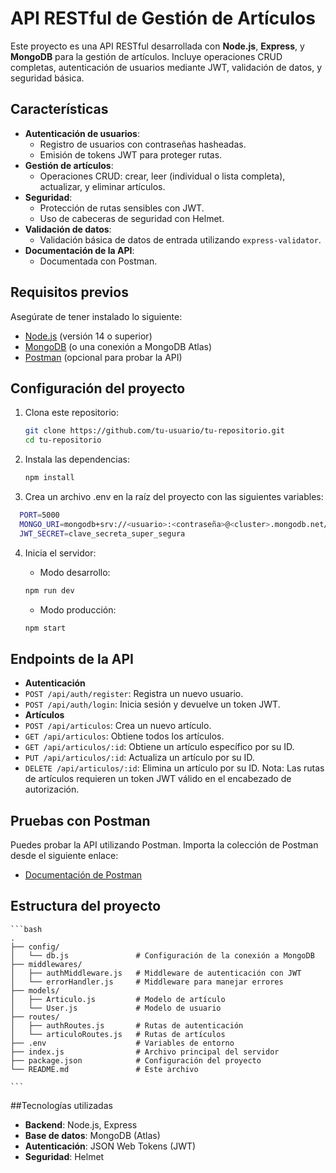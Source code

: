 # API RESTful de Gestión de Artículos

Este proyecto es una API RESTful desarrollada con **Node.js**, **Express**, y **MongoDB** para la gestión de artículos. Incluye operaciones CRUD completas, autenticación de usuarios mediante JWT, validación de datos, y seguridad básica.

## Características

- **Autenticación de usuarios**:
  - Registro de usuarios con contraseñas hasheadas.
  - Emisión de tokens JWT para proteger rutas.
- **Gestión de artículos**:
  - Operaciones CRUD: crear, leer (individual o lista completa), actualizar, y eliminar artículos.
- **Seguridad**:
  - Protección de rutas sensibles con JWT.
  - Uso de cabeceras de seguridad con Helmet.
- **Validación de datos**:
  - Validación básica de datos de entrada utilizando `express-validator`.
- **Documentación de la API**:
  - Documentada con Postman.

## Requisitos previos

Asegúrate de tener instalado lo siguiente:

- [Node.js](https://nodejs.org/) (versión 14 o superior)
- [MongoDB](https://www.mongodb.com/) (o una conexión a MongoDB Atlas)
- [Postman](https://www.postman.com/) (opcional para probar la API)

## Configuración del proyecto

1. Clona este repositorio:
   ```bash
   git clone https://github.com/tu-usuario/tu-repositorio.git
   cd tu-repositorio
   ```

2. Instala las dependencias:
   ```bash
   npm install
   ```

3. Crea un archivo .env en la raíz del proyecto con las siguientes variables:
  ```bash
    PORT=5000
    MONGO_URI=mongodb+srv://<usuario>:<contraseña>@<cluster>.mongodb.net/<nombre_base>?retryWrites=true&w=majority
    JWT_SECRET=clave_secreta_super_segura
   ```

4. Inicia el servidor:
    - Modo desarrollo:
    ```bash
    npm run dev
    ```

    - Modo producción:
    ```bash
    npm start
    ```

## Endpoints de la API
- **Autenticación**
- `POST /api/auth/register`: Registra un nuevo usuario.
- `POST /api/auth/login`: Inicia sesión y devuelve un token JWT.
- **Artículos**
- `POST /api/articulos`: Crea un nuevo artículo.
- `GET /api/articulos`: Obtiene todos los artículos.
- `GET /api/articulos/:id`: Obtiene un artículo específico por su ID.
- `PUT /api/articulos/:id`: Actualiza un artículo por su ID.
- `DELETE /api/articulos/:id`: Elimina un artículo por su ID.
Nota: Las rutas de artículos requieren un token JWT válido en el encabezado de autorización.

## Pruebas con Postman
Puedes probar la API utilizando Postman. Importa la colección de Postman desde el siguiente enlace:
-  [Documentación de Postman](https://documenter.getpostman.com/view/39994610/2sAYHwHPXt#intro)

## Estructura del proyecto
    ```bash
    .
    ├── config/
    │   └── db.js               # Configuración de la conexión a MongoDB
    ├── middlewares/
    │   ├── authMiddleware.js   # Middleware de autenticación con JWT
    │   └── errorHandler.js     # Middleware para manejar errores
    ├── models/
    │   ├── Articulo.js         # Modelo de artículo
    │   └── User.js             # Modelo de usuario
    ├── routes/
    │   ├── authRoutes.js       # Rutas de autenticación
    │   └── articuloRoutes.js   # Rutas de artículos
    ├── .env                    # Variables de entorno
    ├── index.js                # Archivo principal del servidor
    ├── package.json            # Configuración del proyecto
    └── README.md               # Este archivo

    ```

##Tecnologías utilizadas
- **Backend**: Node.js, Express
- **Base de datos**: MongoDB (Atlas)
- **Autenticación**: JSON Web Tokens (JWT)
- **Seguridad**: Helmet